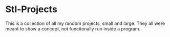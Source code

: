 # Stl-Projects
This is a collection of all my random projects, small and large. They all were meant to show a concept, not funcitonally run inside a program. 
